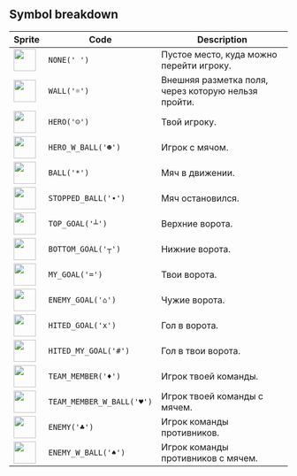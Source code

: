 <meta charset="UTF-8">

## Symbol breakdown
| Sprite | Code | Description |
| -------- | -------- | -------- |
|<img src="https://github.com/codenjoyme/codenjoy/raw/master/CodingDojo/games/football/src/main/webapp/resources/football/sprite/none.png" style="width:40px;" /> | `NONE(' ')` | Пустое место, куда можно перейти игроку. | 
|<img src="https://github.com/codenjoyme/codenjoy/raw/master/CodingDojo/games/football/src/main/webapp/resources/football/sprite/wall.png" style="width:40px;" /> | `WALL('☼')` | Внешняя разметка поля, через которую нельзя пройти. | 
|<img src="https://github.com/codenjoyme/codenjoy/raw/master/CodingDojo/games/football/src/main/webapp/resources/football/sprite/hero.png" style="width:40px;" /> | `HERO('☺')` | Твой игроку. | 
|<img src="https://github.com/codenjoyme/codenjoy/raw/master/CodingDojo/games/football/src/main/webapp/resources/football/sprite/hero_w_ball.png" style="width:40px;" /> | `HERO_W_BALL('☻')` | Игрок с мячом. | 
|<img src="https://github.com/codenjoyme/codenjoy/raw/master/CodingDojo/games/football/src/main/webapp/resources/football/sprite/ball.png" style="width:40px;" /> | `BALL('*')` | Мяч в движении. | 
|<img src="https://github.com/codenjoyme/codenjoy/raw/master/CodingDojo/games/football/src/main/webapp/resources/football/sprite/stopped_ball.png" style="width:40px;" /> | `STOPPED_BALL('∙')` | Мяч остановился. | 
|<img src="https://github.com/codenjoyme/codenjoy/raw/master/CodingDojo/games/football/src/main/webapp/resources/football/sprite/top_goal.png" style="width:40px;" /> | `TOP_GOAL('┴')` | Верхние ворота. | 
|<img src="https://github.com/codenjoyme/codenjoy/raw/master/CodingDojo/games/football/src/main/webapp/resources/football/sprite/bottom_goal.png" style="width:40px;" /> | `BOTTOM_GOAL('┬')` | Нижние ворота. | 
|<img src="https://github.com/codenjoyme/codenjoy/raw/master/CodingDojo/games/football/src/main/webapp/resources/football/sprite/my_goal.png" style="width:40px;" /> | `MY_GOAL('=')` | Твои ворота. | 
|<img src="https://github.com/codenjoyme/codenjoy/raw/master/CodingDojo/games/football/src/main/webapp/resources/football/sprite/enemy_goal.png" style="width:40px;" /> | `ENEMY_GOAL('⌂')` | Чужие ворота. | 
|<img src="https://github.com/codenjoyme/codenjoy/raw/master/CodingDojo/games/football/src/main/webapp/resources/football/sprite/hited_goal.png" style="width:40px;" /> | `HITED_GOAL('x')` | Гол в ворота. | 
|<img src="https://github.com/codenjoyme/codenjoy/raw/master/CodingDojo/games/football/src/main/webapp/resources/football/sprite/hited_my_goal.png" style="width:40px;" /> | `HITED_MY_GOAL('#')` | Гол в твои ворота. | 
|<img src="https://github.com/codenjoyme/codenjoy/raw/master/CodingDojo/games/football/src/main/webapp/resources/football/sprite/team_member.png" style="width:40px;" /> | `TEAM_MEMBER('♦')` | Игрок твоей команды. | 
|<img src="https://github.com/codenjoyme/codenjoy/raw/master/CodingDojo/games/football/src/main/webapp/resources/football/sprite/team_member_w_ball.png" style="width:40px;" /> | `TEAM_MEMBER_W_BALL('♥')` | Игрок твоей команды с мячем. | 
|<img src="https://github.com/codenjoyme/codenjoy/raw/master/CodingDojo/games/football/src/main/webapp/resources/football/sprite/enemy.png" style="width:40px;" /> | `ENEMY('♣')` | Игрок команды противников. | 
|<img src="https://github.com/codenjoyme/codenjoy/raw/master/CodingDojo/games/football/src/main/webapp/resources/football/sprite/enemy_w_ball.png" style="width:40px;" /> | `ENEMY_W_BALL('♠')` | Игрок команды противников с мячем. | 
